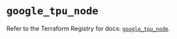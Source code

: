 # `google_tpu_node`

Refer to the Terraform Registry for docs: [`google_tpu_node`](https://registry.terraform.io/providers/hashicorp/google-beta/5.36.0/docs/resources/google_tpu_node).
